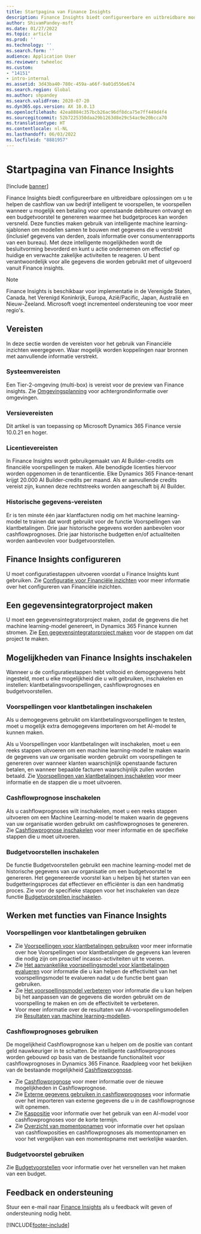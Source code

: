 ```yaml
---
title: Startpagina van Finance Insights
description: Finance Insights biedt configureerbare en uitbreidbare modellen om u te helpen de cashflow van uw bedrijf nauwkeurig en intelligent te voorspellen, te voorspellen wanneer u een betaling voor openstaande debiteuren ontvangt en een budgetvoorstel te genereren waarmee het budgetproces kan worden versneld. Al deze functies zijn gebaseerd op intelligente machine learning-modellen.
author: ShivamPandey-msft
ms.date: 01/27/2022
ms.topic: article
ms.prod: ''
ms.technology: ''
ms.search.form: ''
audience: Application User
ms.reviewer: twheeloc
ms.custom:
- "14151"
- intro-internal
ms.assetid: 3d43ba40-780c-459a-a66f-9a01d556e674
ms.search.region: Global
ms.author: shpandey
ms.search.validFrom: 2020-07-20
ms.dyn365.ops.version: AX 10.0.13
ms.openlocfilehash: 42ea8884c357bcb26ac96df8dca75e7ff449d4f4
ms.sourcegitcommit: 52b7225350daa29b1263d8e29c54ac9e20bcca70
ms.translationtype: HT
ms.contentlocale: nl-NL
ms.lasthandoff: 06/03/2022
ms.locfileid: "8881957"
---
```

# <a name="finance-insights-home-page"></a>Startpagina van Finance Insights

[!include [banner](../includes/banner.md)]

Finance Insights biedt configureerbare en uitbreidbare oplossingen om u te helpen de cashflow van uw bedrijf intelligent te voorspellen, te voorspellen wanneer u mogelijk een betaling voor openstaande debiteuren ontvangt en een budgetvoorstel te genereren waarmee het budgetproces kan worden versneld. Deze functies maken gebruik van intelligente machine learning-sjablonen om modellen samen te bouwen met gegevens die u verstrekt (inclusief gegevens van derden, zoals informatie over consumentenrapports van een bureau). Met deze intelligente mogelijkheden wordt de besluitvorming bevorderd en kunt u actie ondernemen om effectief op huidige en verwachte zakelijke activiteiten te reageren. U bent verantwoordelijk voor alle gegevens die worden gebruikt met of uitgevoerd vanuit Finance insights.

> [!NOTE]
> Finance Insights is beschikbaar voor implementatie in de Verenigde Staten, Canada, het Verenigd Koninkrijk, Europa, Azië/Pacific, Japan, Australië en Nieuw-Zeeland. Microsoft voegt incrementeel ondersteuning toe voor meer regio's.

## <a name="prerequisites"></a>Vereisten

In deze sectie worden de vereisten voor het gebruik van Financiële inzichten weergegeven. Waar mogelijk worden koppelingen naar bronnen met aanvullende informatie verstrekt.

### <a name="system-requirements"></a>Systeemvereisten

Een Tier-2-omgeving (multi-box) is vereist voor de preview van Finance insights. Zie [Omgevingsplanning](../../fin-ops-core/fin-ops/imp-lifecycle/environment-planning.md) voor achtergrondinformatie over omgevingen.

### <a name="version-requirements"></a>Versievereisten

Dit artikel is van toepassing op Microsoft Dynamics 365 Finance versie 10.0.21 en hoger.

### <a name="license-requirements"></a>Licentievereisten

In Finance Insights wordt gebruikgemaakt van AI Builder-credits om financiële voorspellingen te maken. Alle benodigde licenties hiervoor worden opgenomen in de tenantlicentie. Elke Dynamics 365 Finance-tenant krijgt 20.000 AI Builder-credits per maand. Als er aanvullende credits vereist zijn, kunnen deze rechtstreeks worden aangeschaft bij AI Builder.

### <a name="historical-data-requirements"></a>Historische gegevens-vereisten

Er is ten minste één jaar klantfacturen nodig om het machine learning-model te trainen dat wordt gebruikt voor de functie Voorspellingen van klantbetalingen. Drie jaar historische gegevens worden aanbevolen voor cashflowprognoses. Drie jaar historische budgetten en/of actualiteiten worden aanbevolen voor budgetvoorstellen.

## <a name="configure-finance-insights"></a>Finance Insights configureren

U moet configuratiestappen uitvoeren voordat u Finance Insights kunt gebruiken. Zie [Configuratie voor Financiële inzichten](configure-for-fin-insites.md) voor meer informatie over het configureren van Financiële inzichten.

## <a name="create-a-data-integrator-project"></a>Een gegevensintegratorproject maken

U moet een gegevensintegratorproject maken, zodat de gegevens die het machine learning-model genereert, in Dynamics 365 Finance kunnen stromen. Zie [Een gegevensintegratorproject maken](create-data-integrate-project.md) voor de stappen om dat project te maken.

## <a name="enable-finance-insights-capabilities"></a>Mogelijkheden van Finance Insights inschakelen

Wanneer u de configuratiestappen hebt voltooid en demogegevens hebt ingesteld, moet u elke mogelijkheid die u wilt gebruiken, inschakelen en instellen: klantbetalingsvoorspellingen, cashflowprognoses en budgetvoorstellen.

### <a name="enable-customer-payment-predictions"></a>Voorspellingen voor klantbetalingen inschakelen
Als u demogegevens gebruikt om klantbetalingsvoorspellingen te testen, moet u mogelijk extra demogegevens importeren om het AI-model te kunnen maken. 

Als u Voorspellingen voor klantbetalingen wilt inschakelen, moet u een reeks stappen uitvoeren om een machine learning-model te maken waarin de gegevens van uw organisatie worden gebruikt om voorspellingen te genereren over wanneer klanten waarschijnlijk openstaande facturen betalen, en wanneer bepaalde facturen waarschijnlijk zullen worden betaald. Zie [Voorspellingen van klantbetalingen inschakelen](enable-cust-paymnt-prediction.md) voor meer informatie en de stappen die u moet uitvoeren. 

### <a name="enable-cash-flow-forecasting"></a>Cashflowprognose inschakelen
Als u cashflowprognoses wilt inschakelen, moet u een reeks stappen uitvoeren om een Machine Learning-model te maken waarin de gegevens van uw organisatie worden gebruikt om cashflowprognoses te genereren. Zie [Cashflowprognose inschakelen](enable-cash-flow-forecasting.md) voor meer informatie en de specifieke stappen die u moet uitvoeren.

### <a name="enable-budget-proposals"></a>Budgetvoorstellen inschakelen

De functie Budgetvoorstellen gebruikt een machine learning-model met de historische gegevens van uw organisatie om een budgetvoorstel te genereren. Het gegenereerde voorstel kan u helpen bij het starten van een budgetteringsproces dat effectiever en efficiënter is dan een handmatig proces. Zie voor de specifieke stappen voor het inschakelen van deze functie [Budgetvoorstellen inschakelen](enable-budget-proposal.md). 

## <a name="using-finance-insights-features"></a>Werken met functies van Finance Insights

### <a name="using-customer-payment-predictions"></a>Voorspellingen voor klantbetalingen gebruiken

- Zie [Voorspellingen voor klantbetalingen gebruiken](use-customer-payment-predictions.md) voor meer informatie over hoe Voorspellingen voor klantbetalingen de gegevens kan leveren die nodig zijn om proactief incasso-activiteiten uit te voeren.
- Zie [Het aanvankelijke voorspellingsmodel voor klantbetalingen evalueren](evaluate-payment-prediction.md) voor informatie die u kan helpen de effectiviteit van het voorspellingsmodel te evalueren nadat u de functie bent gaan gebruiken.
- Zie [Het voorspellingsmodel verbeteren](improve-model.md) voor informatie die u kan helpen bij het aanpassen van de gegevens die worden gebruikt om de voorspelling te maken en om de effectiviteit te verbeteren.
- Voor meer informatie over de resultaten van AI-voorspellingsmodellen zie [Resultaten van machine learning-modellen](confusion-matrix.md).

### <a name="using-cash-flow-forecasts"></a>Cashflowprognoses gebruiken

De mogelijkheid Cashflowprognose kan u helpen om de positie van contant geld nauwkeuriger in te schatten. De intelligente cashflowprognoses worden gebouwd op basis van de bestaande functionaliteit voor cashflowprognoses in Dynamics 365 Finance. Raadpleeg voor het bekijken van de bestaande mogelijkheid [Cashflowprognose](../cash-bank-management/cash-flow-forecasting.md).

- Zie [Cashflowprognose](cash-flow-forecast-intro.md) voor meer informatie over de nieuwe mogelijkheden in Cashflowprognose.
- Zie [Externe gegevens gebruiken in cashflowprognoses](external-data-in-cash-flow.md) voor informatie over het importeren van externe gegevens die u in de cashflowprognose wilt opnemen. 
- Zie [Kaspositie](cash-position.md) voor informatie over het gebruik van een AI-model voor cashflowprognoses voor de korte termijn.
- Zie [Overzicht van momentopnamen](payment-snapshots.md) voor informatie over het opslaan van cashflowposities en cashflowprognoses als momentopnamen en voor het vergelijken van een momentopname met werkelijke waarden.

### <a name="using-budget-proposal"></a>Budgetvoorstel gebruiken

Zie [Budgetvoorstellen](budget-proposals.md) voor informatie over het versnellen van het maken van een budget. 

## <a name="feedback-and-support"></a>Feedback en ondersteuning

Stuur een e-mail naar [Finance Insights](mailto:fiap@microsoft.com) als u feedback wilt geven of ondersteuning nodig hebt.

[!INCLUDE[footer-include](../../includes/footer-banner.md)]
